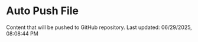 # Auto Push File

Content that will be pushed to GitHub repository.
Last updated: 06/29/2025, 08:08:44 PM